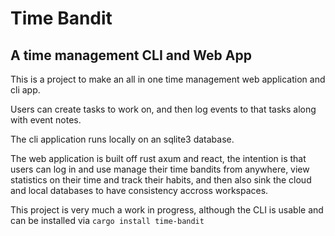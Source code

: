 # Time Bandit

## A time management CLI and Web App

This is a project to make an all in one time management web application and cli app.

Users can create tasks to work on, and then log events to that tasks along with event notes.

The cli application runs locally on an sqlite3 database. 

The web application is built off rust axum and react, 
the intention is that users can log in and use manage their time bandits from
anywhere, view statistics on their time and track their habits,
and then also sink the cloud and local databases to have consistency accross workspaces.

This project is very much a work in progress, although the CLI is usable and can be installed via `cargo install time-bandit`


